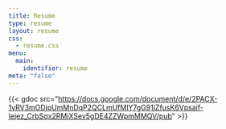 ```yaml
---
title: Resume
type: resume
layout: resume
css:
  - resume.css
menu:
  main:
    identifier: resume
meta: "false"
---
```


{{< gdoc src="https://docs.google.com/document/d/e/2PACX-1vRV3mODjpUmMnDqP2QCLmUfMlY7gG91jZfusK6Vpsaif-Iejez_CrbSqx2RMjXSev5gDE4ZZWpmMMQV/pub" >}}